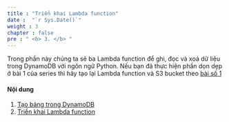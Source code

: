 ```yaml
---
title : "Triển khai Lambda function"
date :  "`r Sys.Date()`" 
weight : 3
chapter : false
pre : " <b> 3. </b> "
---
```

Trong phần này chúng ta sẽ ba Lambda function để ghi, đọc và xoá dữ liệu trong DynamoDB với ngôn ngữ Python. Nếu bạn đã thực hiện phần dọn dẹp ở bài 1 của series thì hãy tạo lại Lambda function và S3 bucket theo [bài số 1](https://000078.awsstudygroup.com/vi)

#### Nội dung

1. [Tạo bảng trong DynamoDB](3-1-create-dynamodb-table/)
2. [Triển khai Lambda function](3-2-deploy-lambda-function/)
